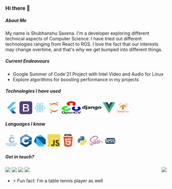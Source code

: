 ### Hi there 👋

##### About Me
My name is Shubhanshu Saxena. I'm a developer exploring different technical aspects of Computer Science. I have tried out different technologies ranging from React to ROS. I love the fact that our interests may change overtime, and that's why we get bumped into different things.

##### Current Endeavours

- Google Summer of Code'21 Project with Intel Video and Audio for Linux
- Explore algorithms for boosting performance in my projects

##### Technologies I have used

<img src="https://github.com/github/explore/raw/main/topics/flutter/flutter.png" width="40" height="40" /> <img src="https://github.com/github/explore/raw/main/topics/bootstrap/bootstrap.png" width="40" height="40" /> <img src="https://github.com/github/explore/raw/main/topics/react/react.png" width="40" height="40" />  <img src="https://github.com/github/explore/raw/main/topics/jupyter-notebook/jupyter-notebook.png" width="40" height="40" />  <img src="https://github.com/github/explore/raw/main/topics/opencv/opencv.png" width="60" height="40" />  <img src="https://github.com/github/explore/raw/main/topics/django/django.png" width="60" height="40" />  <img src="https://github.com/github/explore/raw/main/topics/vue/vue.png" width="40" height="40" />  <img src="https://github.com/github/explore/raw/main/topics/tensorflow/tensorflow.png" width="40" height="40" />

##### Languages I know

<img src="https://github.com/github/explore/raw/main/topics/c/c.png" width="40" height="40" />  <img src="https://github.com/github/explore/raw/main/topics/cpp/cpp.png"
 width="40" height="40" />  <img src="https://github.com/github/explore/raw/main/topics/dart/dart.png"
 width="40" height="40" />  <img src="https://raw.githubusercontent.com/github/explore/80688e429a7d4ef2fca1e82350fe8e3517d3494d/topics/javascript/javascript.png"
 width="40" height="40" />  <img src="https://raw.githubusercontent.com/github/explore/80688e429a7d4ef2fca1e82350fe8e3517d3494d/topics/html/html.png"
 width="40" height="40" />  <img src="https://raw.githubusercontent.com/github/explore/80688e429a7d4ef2fca1e82350fe8e3517d3494d/topics/python/python.png"
 width="40" height="40" />  <img src="https://raw.githubusercontent.com/github/explore/80688e429a7d4ef2fca1e82350fe8e3517d3494d/topics/sass/sass.png"
 width="40" height="40" />  <img src="https://raw.githubusercontent.com/github/explore/80688e429a7d4ef2fca1e82350fe8e3517d3494d/topics/less/less.png" width="40" height="40" />  

##### Get in touch?
<a href="https://www.linkedin.com/in/shubhanshu-saxena/"><img src="https://img.icons8.com/color/48/000000/linkedin.png"/></a> <a href="https://github.com/shubhanshu02"><img src="https://img.icons8.com/color/48/000000/github.png"/></a>  <a href="mailto:shubhanshu486@gmail.com"><img src="https://img.icons8.com/color/48/000000/gmail.png"/></a>    <a href="https://www.instagram.com/shubhanshu_02"><img src="https://img.icons8.com/color/48/000000/instagram-new.png"/></a>
<img src="https://visitor-badge.laobi.icu/badge?page_id=shubhanshu02.shubhanshu02" align="right" />

- ⚡ Fun fact: I'm a table tennis player as well
<!--
**shubhanshu02/shubhanshu02** is a ✨ _special_ ✨ repository because its `README.md` (this file) appears on your GitHub profile.

Here are some ideas to get you started:

- 🔭 I’m currently working on ...
- 🌱 I’m currently learning ...
- 👯 I’m looking to collaborate on ...
- 🤔 I’m looking for help with ...
- 💬 Ask me about ...
- 📫 How to reach me: ...
- 😄 Pronouns: ...
- ⚡ Fun fact: ...
-->
